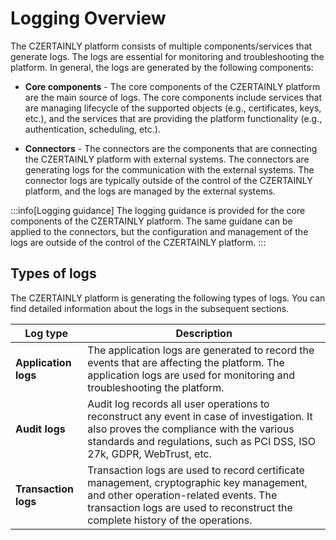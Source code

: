 # Logging Overview

The CZERTAINLY platform consists of multiple components/services that generate logs. The logs are essential for monitoring and troubleshooting the platform. In general, the logs are generated by the following components:

- **Core components** - The core components of the CZERTAINLY platform are the main source of logs. The core components include services that are managing lifecycle of the supported objects (e.g., certificates, keys, etc.), and the services that are providing the platform functionality (e.g., authentication, scheduling, etc.).

- **Connectors** - The connectors are the components that are connecting the CZERTAINLY platform with external systems. The connectors are generating logs for the communication with the external systems. The connector logs are typically outside of the control of the CZERTAINLY platform, and the logs are managed by the external systems.

:::info[Logging guidance]
The logging guidance is provided for the core components of the CZERTAINLY platform. The same guidane can be applied to the connectors, but the configuration and management of the logs are outside of the control of the CZERTAINLY platform.
:::

## Types of logs

The CZERTAINLY platform is generating the following types of logs. You can find detailed information about the logs in the subsequent sections.

| Log type             | Description                                                                                                                                                                                                        |
|----------------------|--------------------------------------------------------------------------------------------------------------------------------------------------------------------------------------------------------------------|
| **Application logs** | The application logs are generated to record the events that are affecting the platform. The application logs are used for monitoring and troubleshooting the platform.                                            |
| **Audit logs**       | Audit log records all user operations to reconstruct any event in case of investigation. It also proves the compliance with the various standards and regulations, such as PCI DSS, ISO 27k, GDPR, WebTrust, etc.  |
| **Transaction logs** | Transaction logs are used to record certificate management, cryptographic key management, and other operation-related events. The transaction logs are used to reconstruct the complete history of the operations. |